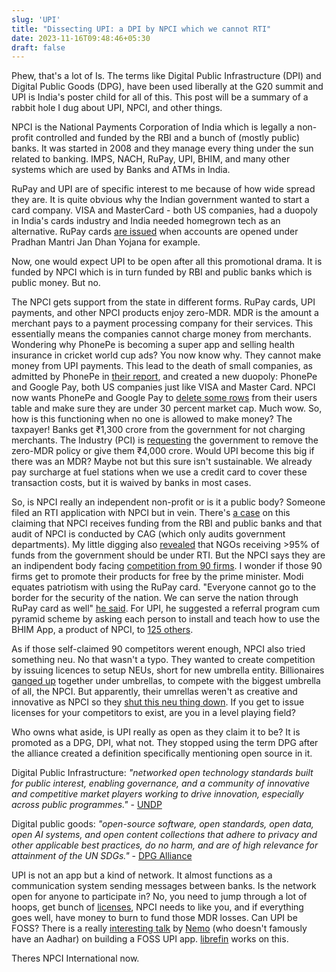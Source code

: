 ```yaml
---
slug: 'UPI'
title: "Dissecting UPI: a DPI by NPCI which we cannot RTI"
date: 2023-11-16T09:48:46+05:30
draft: false
---
```


Phew, that's a lot of Is. The terms like Digital Public Infrastructure (DPI) and Digital Public Goods (DPG), have been used liberally at the G20 summit and UPI is India's poster child for all of this. This post will be a summary of a rabbit hole I dug about UPI, NPCI, and other things.

NPCI is the National Payments Corporation of India which is legally a non-profit controlled and funded by the RBI and a bunch of (mostly public) banks. It was started in 2008 and they manage every thing under the sun related to banking. IMPS, NACH, RuPay, UPI, BHIM, and many other systems which are used by Banks and ATMs in India. 

RuPay and UPI are of specific interest to me because of how wide spread they are. It is quite obvious why the Indian government wanted to start a card company. VISA and MasterCard - both US companies, had a duopoly in India's cards industry and India needed homegrown tech as an alternative. RuPay cards [are issued](https://pmjdy.gov.in/scheme) when accounts are opened under Pradhan Mantri Jan Dhan Yojana for example.

Now, one would expect UPI to be open after all this promotional drama. It is funded by NPCI which is in turn funded by RBI and public banks which is public money. But no. 

The NPCI gets support from the state in different forms. RuPay cards, UPI payments, and other NPCI products enjoy zero-MDR. MDR is the amount a merchant pays to a payment processing company for their services. This essentially means the companies cannot charge money from merchants. Wondering why PhonePe is becoming a super app and selling health insurance in cricket world cup ads? You now know why. They cannot make money from UPI payments. This lead to the death of small companies, as admitted by PhonePe in [their report](), and created a new duopoly: PhonePe and Google Pay, both US companies just like VISA and Master Card. NPCI now wants PhonePe and Google Pay to [delete some rows](https://www.moneycontrol.com/news/business/level-1-level-2-level-3-how-npci-plans-to-cap-market-share-of-apps-like-phonepe-and-google-pay-6698711.html) from their users table and make sure they are under 30 percent market cap. Much wow. So, how is this functioning when no one is allowed to make money? The taxpayer! Banks get ₹1,300 crore from the government for not charging merchants. The Industry (PCI) is [requesting](https://www.livemint.com/budget/expectations/budget-2022-payments-industry-urges-govt-to-abolish-zero-mdr-regime-11642766393373.html) the government to remove the zero-MDR policy or give them ₹4,000 crore. Would UPI become this big if there was an MDR? Maybe not but this sure isn't sustainable. We already pay surcharge at fuel stations when we use a credit card to cover these transaction costs, but it is waived by banks in most cases.

So, is NPCI really an independent non-profit or is it a public body? Someone filed an RTI application with NPCI but in vein. There's [a case](https://www.casemine.com/judgement/in/5dce1cc946571b7a2b3a9e0c) on this claiming that NPCI receives funding from the RBI and public banks and that audit of NPCI is conducted by CAG (which only audits government departments). My little digging also [revealed](https://web.archive.org/web/20161224220229/http://www.thehindu.com/todays-paper/tp-national/tp-karnataka/private-institutions-ngos-now-come-under-rti-act-information-commissioner/article6688274.ece) that NGOs receiving >95% of funds from the government should be under RTI. But the NPCI says they are an indipendent body facing [competition from 90 firms](https://entrackr.com/2019/10/npci-doesnt-enjoy-monopoly-and-competes-with-90-firms-dilip-asbe-to-cic/). I wonder if those 90 firms get to promote their products for free by the prime minister. Modi equates patriotism with using the RuPay card. "Everyone cannot go to the border for the security of the nation. We can serve the nation through RuPay card as well" [he said](https://www.youtube.com/watch?v=plXYpe9LMhY). For UPI, he suggested a referral program cum pyramid scheme by asking each person to install and teach how to use the BHIM App, a product of NPCI, to [125 others](https://www.livemint.com/Politics/eHf60uO0ul2aqCZtRNJC0L/PM-Modi-asks-youth-to-become-brand-ambassadors-of-anti-corru.html).

As if those self-claimed 90 competitors werent enough, NPCI also tried something neu. No that wasn't a typo. They wanted to create competition by issuing licences to setup NEUs, short for new umbrella entity. Billionaires [ganged up](https://www.bqprime.com/business/from-ambani-to-amazon-fomo-drives-nue-applications-as-deadline-ends) together under umbrellas, to compete with the biggest umbrella of all, the NPCI. But apparently, their umrellas weren't as creative and innovative as NPCI so they [shut this neu thing down](https://inc42.com/buzz/rbi-puts-nue-licencing-on-hold-as-proposals-by-consortiums-fall-short-of-expectations/). If you get to issue licenses for your competitors to exist, are you in a level playing field?

Who owns what aside, is UPI really as open as they claim it to be? It is promoted as a DPG, DPI, what not. They stopped using the term DPG after the alliance created a definition specifically mentioning open source in it.

Digital Public Infrastructure: *"networked open technology standards built for public interest, enabling governance, and a community of innovative and competitive market players working to drive innovation, especially across public programmes."* - [UNDP](https://www.undp.org/digital/digital-public-infrastructure)

Digital public goods: *"open-source software, open standards, open data, open AI systems, and open content collections that adhere to privacy and other applicable best practices, do no harm, and are of high relevance for attainment of the UN SDGs."* - [DPG Alliance](https://digitalpublicgoods.net/standard/)

UPI is not an app but a kind of network. It almost functions as a communication system sending messages between banks. Is the network open for anyone to participate in? No, you need to jump through a lot of hoops, get bunch of [licenses](https://pay.google.com/intl/en_in/about/external/npci/), NPCI needs to like you, and if everything goes well, have money to burn to fund those MDR losses. Can UPI be FOSS?  There is a really [interesting talk](https://www.youtube.com/watch?v=XALTOoPpaCA&t=519s) by [Nemo](https://github.com/captn3m0) (who doesn't famously have an Aadhar) on building a FOSS UPI app. [librefin](https://github.com/librefin-in) works on this.

Theres NPCI International now.
